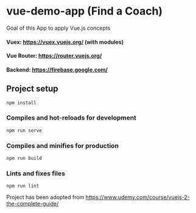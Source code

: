 # vue-demo-app (Find a Coach)
Goal of this App to apply Vue.js concepts

#### Vuex: https://vuex.vuejs.org/ (with modules)
#### Vue Router: https://router.vuejs.org/
#### Backend: https://firebase.google.com/

## Project setup
```
npm install
```

### Compiles and hot-reloads for development
```
npm run serve
```

### Compiles and minifies for production
```
npm run build
```

### Lints and fixes files
```
npm run lint
```

Project has been adopted from https://www.udemy.com/course/vuejs-2-the-complete-guide/
